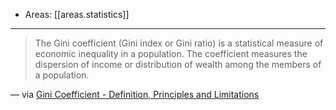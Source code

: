 
- Areas: [[areas.statistics]]

---

> The Gini coefficient (Gini index or Gini ratio) is a statistical measure of economic inequality in a population. The coefficient measures the dispersion of income or distribution of wealth among the members of a population.

— via [Gini Coefficient - Definition, Principles and Limitations](https://corporatefinanceinstitute.com/resources/knowledge/economics/gini-coefficient/)
